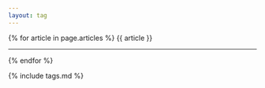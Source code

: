 ```yaml
---
layout: tag
---
```


{% for article in page.articles %}
    {{ article }}

---
{% endfor %}

{% include tags.md %}